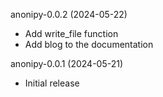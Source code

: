 anonipy-0.0.2 (2024-05-22)

- Add write_file function
- Add blog to the documentation

anonipy-0.0.1 (2024-05-21)

- Initial release